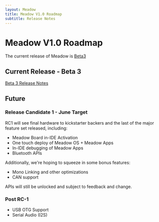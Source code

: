 ```yaml
---
layout: Meadow
title: Meadow V1.0 Roadmap
subtitle: Release Notes
---
```


# Meadow V1.0 Roadmap

The current release of Meadow is [Beta3](../Beta3/index.md)

## Current Release - Beta 3

[Beta 3 Release Notes](/Guides/Release_Notes/Beta3/)

## Future

### Release Candidate 1 - June Target

RC1 will see final hardware to kickstarter backers and the last of the major feature set released, including:

 * Meadow Board in-IDE Activation
 * One touch deploy of Meadow OS + Meadow Apps
 * In-IDE debugging of Meadow Apps
 * Bluetooth APIs

Additionally, we're hoping to squeeze in some bonus features:

 * Mono Linking and other optimizations
 * CAN support

APIs will still be unlocked and subject to feedback and change.

### Post RC-1

 * USB OTG Support
 * Serial Audio (I2S)
